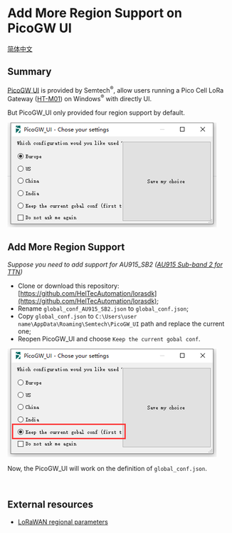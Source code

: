 # Add More Region Support on PicoGW UI
[简体中文](https://heltec-automation.readthedocs.io/zh_CN/latest/gateway/ht-m01/add_region_on_picogw_ui.html)
## Summary

[PicoGW UI](http://resource.heltec.cn/download/HT-M01/PicoGW_UI_Release_V1.0.3.4.zip) is provided by Semtech<sup>®</sup>, allow users running a Pico Cell LoRa Gateway ([HT-M01](https://heltec.org/project/ht-m01)) on Windows<sup>®</sup> with directly UI.

But PicoGW_UI only provided four region support by default.

![](img/add_region_on_picogw_ui/01.png)

## Add More Region Support

*Suppose you need to add support for AU915_SB2 ([AU915 Sub-band 2 for TTN](https://heltec-automation-docs.readthedocs.io/en/latest/general/sub_band_usage.html))*

- Clone or download this repository: [https://github.com/HelTecAutomation/lorasdk](https://github.com/HelTecAutomation/lorasdk);
-  Rename `global_conf_AU915_SB2.json` to `global_conf.json`;
- Copy `global_conf.json` to `C:\Users\user name\AppData\Roaming\Semtech\PicoGW_UI` path and replace the current one;
- Reopen PicoGW_UI and choose `Keep the current gobal conf`.

![](img/add_region_on_picogw_ui/02.png)

Now, the PicoGW_UI will work on the definition of `global_conf.json`.

&nbsp;

## External resources

- [LoRaWAN regional parameters](https://lora-alliance.org/sites/default/files/2018-04/lorawantm_regional_parameters_v1.1rb_-_final.pdf)